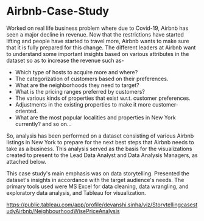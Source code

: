 # Airbnb-Case-Study

Worked on real life business problem where due to Covid-19, Airbnb has seen a major decline in revenue. Now that the restrictions have started lifting and people have started to travel more, Airbnb wants to make sure that it is fully prepared for this change. 
The different leaders at Airbnb want to understand some important insights based on various attributes in the dataset so as to increase the revenue such as-
 - Which type of hosts to acquire more and where?
 - The categorization of customers based on their preferences.
 - What are the neighborhoods they need to target?
 - What is the pricing ranges preferred by customers?
 - The various kinds of properties that exist w.r.t. customer preferences.
 - Adjustments in the existing properties to make it more customer-oriented.
 - What are the most popular localities and properties in New York currently? and so on...

So, analysis has been performed on a dataset consisting of various Airbnb listings in New York to prepare for the next best steps that Airbnb needs to take as a business. This analysis served as the basis for the visualizations created to present to the Lead Data Analyst and Data Analysis Managers, as attached below.

This case study's main emphasis was on data storytelling. Presented the dataset's insights in accordance with the target audience's needs.
The primary tools used were MS Excel for data cleaning, data wrangling, and exploratory data analysis, and Tableau for visualization.

https://public.tableau.com/app/profile/devanshi.sinha/viz/StorytellingcasestudyAirbnb/NeighbourhoodWisePriceAnalysis
